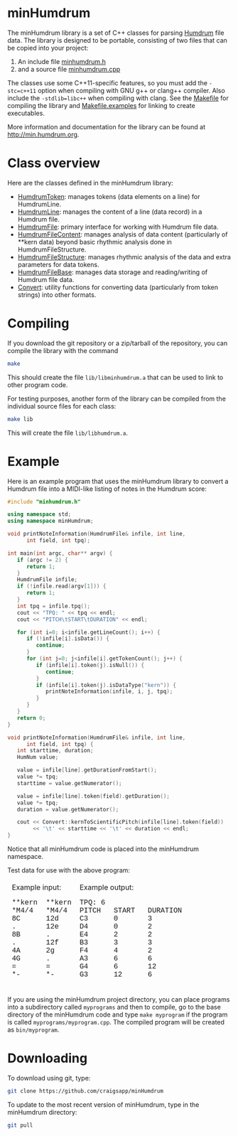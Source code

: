minHumdrum
==========

The minHumdrum library is a set of C++ classes for parsing 
[Humdrum](http://www.humdrum.org) file data.  The library is designed
to be portable, consisting of two files that can be copied into
your project:

1. An include file [minhumdrum.h](/include/minhumdrum.h)
2. and a source file [minhumdrum.cpp](/src/minhumdrum.h)

The classes use some C++11-specific features, so you must add the
`-stc=c++11` option when compiling with GNU g++ or clang++ compiler.
Also include the `-stdlib=libc++` when compiling with clang.  See the
[Makefile](https://github.com/craigsapp/minHumdrum/Makefile) for compiling the library and 
[Makefile.examples](https://github.com/craigsapp/minHumdrum/Makefile.examples) for linking to create executables.

More information and documentation for the library can be found at http://min.humdrum.org.

Class overview
==============

Here are the classes defined in the minHumdrum library:

* [HumdrumToken](https://github.com/craigsapp/minHumdrum/blob/master/include/HumdrumToken.h): manages tokens (data elements on a line) for HumdrumLine.
* [HumdrumLine](https://github.com/craigsapp/minHumdrum/blob/master/include/HumdrumLine.h): manages the content of a line (data record) in a Humdrum file.
* [HumdrumFile](https://github.com/craigsapp/minHumdrum/blob/master/include/HumdrumFile.h): primary interface for working with Humdrum file data.
* [HumdrumFileContent](https://github.com/craigsapp/minHumdrum/blob/master/include/HumdrumFileContent.h): manages analysis of data content (particularly of **kern data) beyond basic rhythmic analysis done in HumdrumFileStructure.
* [HumdrumFileStructure](https://github.com/craigsapp/minHumdrum/blob/master/include/HumdrumFileStructure.h): manages rhythmic analysis of the data and extra parameters for data tokens.
* [HumdrumFileBase](https://github.com/craigsapp/minHumdrum/blob/master/include/HumdrumFileBase.h): manages data storage and reading/writing of Humdrum file data.
* [Convert](https://github.com/craigsapp/minHumdrum/blob/master/include/Convert.h): utility functions for converting data (particularly from token strings) into other formats.

Compiling
==========

If you download the git repository or a zip/tarball of the repository, you can
compile the library with the command
```bash
make
```
This should create the file `lib/libminhumdrum.a` that can be used to
link to other program code.

For testing purposes, another form of the library can be compiled from the individual source files for each class:
```bash
make lib
```
This will create the file `lib/libhumdrum.a`.


Example
========

Here is an example program that uses the minHumdrum library to convert a Humdrum file into a MIDI-like listing of notes in the Humdrum score:


```cpp
#include "minhumdrum.h"

using namespace std;
using namespace minHumdrum;

void printNoteInformation(HumdrumFile& infile, int line, 
      int field, int tpq);

int main(int argc, char** argv) {
   if (argc != 2) {
      return 1;
   }
   HumdrumFile infile;
   if (!infile.read(argv[1])) {
      return 1;
   }
   int tpq = infile.tpq();
   cout << "TPQ: " << tpq << endl;
   cout << "PITCH\tSTART\tDURATION" << endl;

   for (int i=0; i<infile.getLineCount(); i++) {
      if (!infile[i].isData()) {
         continue;
      }
      for (int j=0; j<infile[i].getTokenCount(); j++) {
         if (infile[i].token(j).isNull()) {
            continue;
         }
         if (infile[i].token(j).isDataType("kern")) {
            printNoteInformation(infile, i, j, tpq);
         }
      }
   }
   return 0;
}

void printNoteInformation(HumdrumFile& infile, int line, 
      int field, int tpq) {
   int starttime, duration;
   HumNum value;

   value = infile[line].getDurationFromStart();
   value *= tpq;
   starttime = value.getNumerator();

   value = infile[line].token(field).getDuration();
   value *= tpq;
   duration = value.getNumerator();

   cout << Convert::kernToScientificPitch(infile[line].token(field))
        << '\t' << starttime << '\t' << duration << endl;
}
```

Notice that all minHumdrum code is placed into the minHumdrum namespace.

Test data for use with the above program:

<table style="border-collapse: separate; margin-left:auto; margin-right:auto">
<tr><td style="border:0">
Example input:<br>
<pre style="tab-stop: 12; font-family: Courier; text-align:left">
**kern  **kern
*M4/4   *M4/4
8C      12d
.       12e
8B      .
.       12f
4A      2g
4G      .
=       =
*-      *-
</pre>
</td><td style="border:0">
Example output:<br>
<pre style="font-family: Courier; text-align:left">
TPQ: 6
PITCH   START   DURATION
C3      0       3
D4      0       2
E4      2       2
B3      3       3
F4      4       2
A3      6       6
G4      6       12
G3      12      6
</pre>
</td></tr></table>
</center>

If you are using the minHumdrum project directory, you can place
programs into a subdirectory called `myprograms` and then to compile,
go to the base directory of the minHumdrum code and type `make myprogram`
if the program is called `myprograms/myprogram.cpp`.  The compiled program
will be created as `bin/myprogram`.

Downloading
===========

To download using git, type:
```bash
git clone https://github.com/craigsapp/minHumdrum
```
To update to the most recent version of minHumdrum, type in the minHumdrum directory:
```bash
git pull
```



